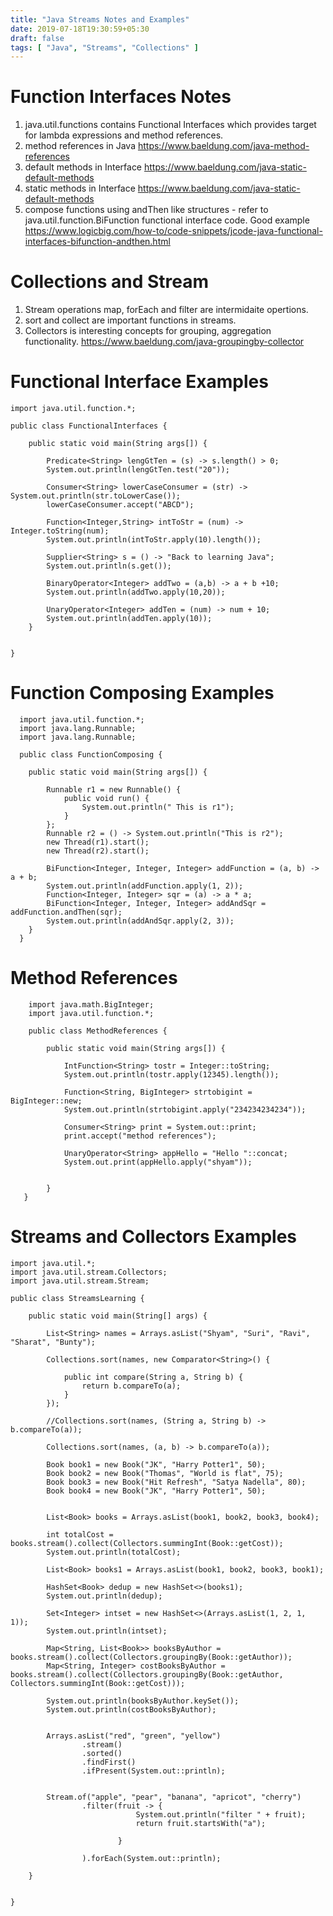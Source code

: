 ```yaml
---
title: "Java Streams Notes and Examples"
date: 2019-07-18T19:30:59+05:30
draft: false
tags: [ "Java", "Streams", "Collections" ]
---
```


# Function Interfaces Notes
1. java.util.functions contains Functional Interfaces which provides target for lambda expressions and method references.
2. method references in Java    https://www.baeldung.com/java-method-references
3. default methods in Interface  https://www.baeldung.com/java-static-default-methods
4. static methods in Interface  https://www.baeldung.com/java-static-default-methods
5. compose functions using andThen like structures - refer to java.util.function.BiFunction functional interface code. Good example  https://www.logicbig.com/how-to/code-snippets/jcode-java-functional-interfaces-bifunction-andthen.html

# Collections and Stream
1. Stream operations map, forEach and filter are intermidaite opertions.
2. sort and collect are important functions in streams.
3. Collectors is interesting concepts for grouping, aggregation functionality.  https://www.baeldung.com/java-groupingby-collector

# Functional Interface Examples


    import java.util.function.*;
    
    public class FunctionalInterfaces {
    
        public static void main(String args[]) {
    
            Predicate<String> lengGtTen = (s) -> s.length() > 0;
            System.out.println(lengGtTen.test("20"));
    
            Consumer<String> lowerCaseConsumer = (str) -> System.out.println(str.toLowerCase());
            lowerCaseConsumer.accept("ABCD");
    
            Function<Integer,String> intToStr = (num) -> Integer.toString(num);
            System.out.println(intToStr.apply(10).length());
    
            Supplier<String> s = () -> "Back to learning Java";
            System.out.println(s.get());
    
            BinaryOperator<Integer> addTwo = (a,b) -> a + b +10;
            System.out.println(addTwo.apply(10,20));
    
            UnaryOperator<Integer> addTen = (num) -> num + 10;
            System.out.println(addTen.apply(10));
        }
    
    
    }

# Function Composing Examples


      import java.util.function.*;
      import java.lang.Runnable;
      import java.lang.Runnable;
    
      public class FunctionComposing {
    
        public static void main(String args[]) {
    
            Runnable r1 = new Runnable() {
                public void run() {
                    System.out.println(" This is r1");
                }
			};
            Runnable r2 = () -> System.out.println("This is r2");
            new Thread(r1).start();
            new Thread(r2).start();
    
            BiFunction<Integer, Integer, Integer> addFunction = (a, b) -> a + b;
            System.out.println(addFunction.apply(1, 2));
            Function<Integer, Integer> sqr = (a) -> a * a;
            BiFunction<Integer, Integer, Integer> addAndSqr = addFunction.andThen(sqr);
            System.out.println(addAndSqr.apply(2, 3));
        }
      }

# Method References

        import java.math.BigInteger;  
        import java.util.function.*;  
          
        public class MethodReferences {  
          
            public static void main(String args[]) {  
          
                IntFunction<String> tostr = Integer::toString;  
                System.out.println(tostr.apply(12345).length());  
          
                Function<String, BigInteger> strtobigint = BigInteger::new;  
                System.out.println(strtobigint.apply("234234234234"));  
          
                Consumer<String> print = System.out::print;  
                print.accept("method references");  
          
                UnaryOperator<String> appHello = "Hello "::concat;  
                System.out.print(appHello.apply("shyam"));  
          
          
            }  
       }

# Streams and Collectors Examples

    import java.util.*;  
    import java.util.stream.Collectors;  
    import java.util.stream.Stream;  
      
    public class StreamsLearning {  
      
        public static void main(String[] args) {  
      
            List<String> names = Arrays.asList("Shyam", "Suri", "Ravi", "Sharat", "Bunty");  
      
            Collections.sort(names, new Comparator<String>() {  
      
                public int compare(String a, String b) {  
                    return b.compareTo(a);  
                }  
            });  
      
            //Collections.sort(names, (String a, String b) -> b.compareTo(a));  
      
		    Collections.sort(names, (a, b) -> b.compareTo(a));  
      
            Book book1 = new Book("JK", "Harry Potter1", 50);  
            Book book2 = new Book("Thomas", "World is flat", 75);  
            Book book3 = new Book("Hit Refresh", "Satya Nadella", 80);  
            Book book4 = new Book("JK", "Harry Potter1", 50);  
      
      
            List<Book> books = Arrays.asList(book1, book2, book3, book4);  
      
            int totalCost = books.stream().collect(Collectors.summingInt(Book::getCost));  
            System.out.println(totalCost);  
      
            List<Book> books1 = Arrays.asList(book1, book2, book3, book1);  
      
            HashSet<Book> dedup = new HashSet<>(books1);  
            System.out.println(dedup);  
      
            Set<Integer> intset = new HashSet<>(Arrays.asList(1, 2, 1, 1));  
            System.out.println(intset);  
      
            Map<String, List<Book>> booksByAuthor = books.stream().collect(Collectors.groupingBy(Book::getAuthor));  
            Map<String, Integer> costBooksByAuthor = books.stream().collect(Collectors.groupingBy(Book::getAuthor, Collectors.summingInt(Book::getCost)));  
      
            System.out.println(booksByAuthor.keySet());  
            System.out.println(costBooksByAuthor);  
      
      
            Arrays.asList("red", "green", "yellow")  
                    .stream()  
                    .sorted()  
                    .findFirst()  
                    .ifPresent(System.out::println);  
      
      
            Stream.of("apple", "pear", "banana", "apricot", "cherry")  
                    .filter(fruit -> {  
                                System.out.println("filter " + fruit);  
                                return fruit.startsWith("a");  
      
                            }  
      
                    ).forEach(System.out::println);  
      
        }  
      
      
    }

